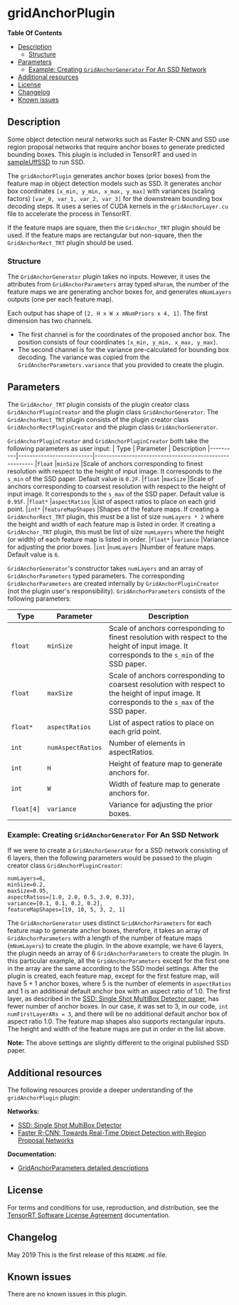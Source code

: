 # gridAnchorPlugin

**Table Of Contents**
- [Description](#description)
    * [Structure](#structure)
- [Parameters](#parameters)
	* [Example: Creating `GridAnchorGenerator` For An SSD Network](#example-creating-gridanchorgenerator-for-an-ssd-network)
- [Additional resources](#additional-resources)
- [License](#license)
- [Changelog](#changelog)
- [Known issues](#known-issues)

## Description

Some object detection neural networks such as Faster R-CNN and SSD use region proposal networks that require anchor boxes to generate predicted bounding boxes. This plugin is included in TensorRT and used in [sampleUffSSD](https://docs.nvidia.com/deeplearning/sdk/tensorrt-sample-support-guide/index.html#uffssd_sample) to run SSD.
  
The `gridAnchorPlugin` generates anchor boxes (prior boxes) from the feature map in object detection models such as SSD. It generates anchor box coordinates `[x_min, y_min, x_max, y_max]` with variances (scaling factors) `[var_0, var_1, var_2, var_3]` for the downstream bounding box decoding steps. It uses a series of CUDA kernels in the `gridAnchorLayer.cu` file to accelerate the process in TensorRT.

If the feature maps are square, then the `GridAnchor_TRT` plugin should be used. If the feature maps
are rectangular but non-square, then the `GridAnchorRect_TRT` plugin should be used.

### Structure

The `GridAnchorGenerator` plugin takes no inputs. However, it uses the attributes from `GridAnchorParameters` array typed `mParam`, the number of the feature maps we are generating anchor boxes for, and generates `mNumLayers` outputs (one per each feature map).

Each output has shape of `[2, H x W x mNumPriors x 4, 1]`. The first dimension has two channels.

-  The first channel is for the coordinates of the proposed anchor box. The position consists of four coordinates `[x_min, y_min, x_max, y_max]`.
-  The second channel is for the variance pre-calculated for bounding box decoding. The variance was copied from the `GridAnchorParameters.variance` that you provided to create the plugin.

## Parameters

The `GridAnchor_TRT` plugin consists of the plugin creator class `GridAnchorPluginCreator` and the plugin class `GridAnchorGenerator`.
The `GridAnchorRect_TRT` plugin consists of the plugin creator class `GridAnchorRectPluginCreator` and the plugin class `GridAnchorGenerator`.

`GridAnchorPluginCreator` and `GridAnchorPluginCreator` both take the following parameters as user input:
| Type     | Parameter                | Description
|----------|--------------------------|--------------------------------------------------------
|`float`   |`minSize`                 |Scale of anchors corresponding to finest resolution with respect to the height of input image. It corresponds to the `s_min` of the SSD paper. Default value is `0.2F`.
|`float`   |`maxSize`                 |Scale of anchors corresponding to coarsest resolution with respect to the height of input image. It corresponds to the `s_max` of the SSD paper. Default value is `0.95F`.
|`float*`  |`aspectRatios`            |List of aspect ratios to place on each grid point.
|`int*`    |`featureMapShapes`        |Shapes of the feature maps. If creating a `GridAnchorRect_TRT` plugin, this must be a list of size `numLayers * 2` where the height and width of each feature map is listed in order. If creating a `GridAnchor_TRT` plugin, this must be list of size `numLayers` where the height (or width) of each feature map is listed in order.
|`float*`  |`variance`                |Variance for adjusting the prior boxes.
|`int`     |`numLayers`               |Number of feature maps. Default value is `6`.
  
`GridAnchorGenerator`'s constructor takes `numLayers` and an array of `GridAnchorParameters` typed parameters. The corresponding `GridAnchorParameters` are created internally by `GridAnchorPluginCreator` (not the plugin user's responsibility). `GridAnchorParameters` consists of the following parameters:

| Type     | Parameter                | Description
|----------|--------------------------|--------------------------------------------------------
|`float`   |`minSize`                 |Scale of anchors corresponding to finest resolution with respect to the height of input image. It corresponds to the `s_min` of the SSD paper.
|`float`   |`maxSize`                 |Scale of anchors corresponding to coarsest resolution with respect to the height of input image. It corresponds to the `s_max` of the SSD paper.
|`float*`  |`aspectRatios`            |List of aspect ratios to place on each grid point.
|`int`     |`numAspectRatios`         |Number of elements in aspectRatios.
|`int`     |`H`                       |Height of feature map to generate anchors for.
|`int`     |`W`                       |Width of feature map to generate anchors for.
|`float[4]`|`variance`                |Variance for adjusting the prior boxes.

### Example: Creating `GridAnchorGenerator` For An SSD Network

If we were to create a `GridAnchorGenerator` for a SSD network consisting of 6 layers, then the following parameters would be passed to the plugin creator class `GridAnchorPluginCreator`:
```
numLayers=6,
minSize=0.2,
maxSize=0.95,
aspectRatios=[1.0, 2.0, 0.5, 3.0, 0.33],
variance=[0.1, 0.1, 0.2, 0.2],
featureMapShapes=[19, 10, 5, 3, 2, 1]
```
 
The `GridAnchorGenerator` uses distinct `GridAnchorParameters` for each feature map to generate anchor boxes, therefore, it takes an array of `GridAnchorParameters` with a length of the number of feature maps (`mNumLayers`) to create the plugin. In the above example, we have 6 layers, the plugin needs an array of 6 `GridAnchorParameters` to create the plugin. In this particular example, all the `GridAnchorParameters` except for the first one in the array are the same according to the SSD model settings. After the plugin is created, each feature map, except for the first feature map, will have 5 + 1 anchor boxes, where 5 is the number of elements in `aspectRatios` and 1 is an additional default anchor box with an aspect ratio of 1.0. The first layer, as described in the [SSD: Single Shot MultiBox Detector paper](https://arxiv.org/pdf/1512.02325.pdf), has fewer number of anchor boxes. In our case, it was set to 3, in our code, `int numFirstLayerARs = 3`, and there will be no additional default anchor box of aspect ratio 1.0. The feature map shapes also supports rectangular inputs. The height and width of the feature maps are put in order in the list above.

**Note:** The above settings are slightly different to the original published SSD paper.

## Additional resources

The following resources provide a deeper understanding of the `gridAnchorPlugin` plugin:

**Networks:**
-   [SSD: Single Shot MultiBox Detector](https://arxiv.org/abs/1512.02325)
-   [Faster R-CNN: Towards Real-Time Object Detection with Region Proposal Networks](https://arxiv.org/abs/1506.01497)

**Documentation:**
-   [GridAnchorParameters detailed descriptions](https://docs.nvidia.com/deeplearning/sdk/tensorrt-api/c_api/structnvinfer1_1_1plugin_1_1_grid_anchor_parameters.html)


## License

For terms and conditions for use, reproduction, and distribution, see the [TensorRT Software License Agreement](https://docs.nvidia.com/deeplearning/sdk/tensorrt-sla/index.html) 
documentation.


## Changelog

May 2019
This is the first release of this `README.md` file.


## Known issues

There are no known issues in this plugin.